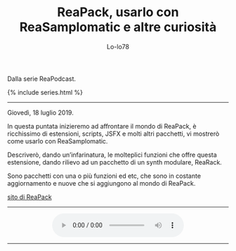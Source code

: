 ﻿---
title: ReaPack, usarlo con ReaSamplomatic e altre curiosità
layout: post
series: reapodcast
author: Lo-lo78
---

Dalla serie ReaPodcast.


{% include series.html %}

---

Giovedì, 18 luglio 2019.

In questa puntata inizieremo ad affrontare il mondo di ReaPack, è ricchissimo di estensioni, scripts, JSFX e molti altri pacchetti, vi mostrerò come usarlo con ReaSamplomatic. 

Descriverò, dando un’infarinatura, le molteplici funzioni che offre questa estensione, dando rilievo ad un pacchetto di un synth modulare, ReaRack.

Sono pacchetti con una o più funzioni ed etc, che sono in costante aggiornamento e nuove che si aggiungono al mondo di ReaPack.

[sito di ReaPack](https://reapack.com)

---

<div align="center">
<audio controls src="https://drive.google.com/uc?export=download&id=11LR0D9aiJ4B9XcvhsJyNSwqT84ZZdbNg">Il browser ha l'audio disattivato.</audio>
</div>

---
